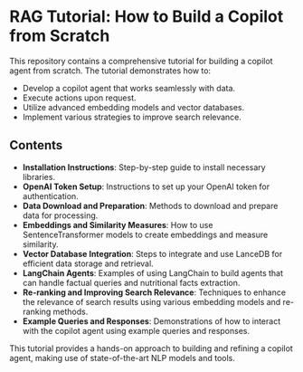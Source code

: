 # RAG Tutorial: How to Build a Copilot from Scratch

This repository contains a comprehensive tutorial for building a copilot agent from scratch. The tutorial demonstrates how to:

- Develop a copilot agent that works seamlessly with data.
- Execute actions upon request.
- Utilize advanced embedding models and vector databases.
- Implement various strategies to improve search relevance.

## Contents

- **Installation Instructions**: Step-by-step guide to install necessary libraries.
- **OpenAI Token Setup**: Instructions to set up your OpenAI token for authentication.
- **Data Download and Preparation**: Methods to download and prepare data for processing.
- **Embeddings and Similarity Measures**: How to use SentenceTransformer models to create embeddings and measure similarity.
- **Vector Database Integration**: Steps to integrate and use LanceDB for efficient data storage and retrieval.
- **LangChain Agents**: Examples of using LangChain to build agents that can handle factual queries and nutritional facts extraction.
- **Re-ranking and Improving Search Relevance**: Techniques to enhance the relevance of search results using various embedding models and re-ranking methods.
- **Example Queries and Responses**: Demonstrations of how to interact with the copilot agent using example queries and responses.

This tutorial provides a hands-on approach to building and refining a copilot agent, making use of state-of-the-art NLP models and tools.
